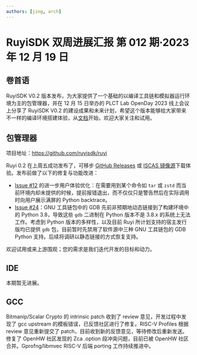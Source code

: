 ```yaml
---
authors: [jing, arch]
---
```


# RuyiSDK 双周进展汇报 第 012 期·2023 年 12 月 19 日

## 卷首语

RuyiSDK V0.2 版本发布，为大家提供了一个基础的以编译工具链和模拟器运行环境为主的包管理器，并在 12 月 15 日举办的 PLCT Lab OpenDay 2023 线上会议上分享了 RuyiSDK V0.2 的建设成果和未来计划，希望这个版本能够给大家带来不一样的编译环境搭建体验，从[文档](https://ruyisdk.github.io/docs/)开始，欢迎大家关注和试用。

## 包管理器

项目地址：https://github.com/ruyisdk/ruyi

Ruyi 0.2 在上周五成功发布了，可移步 [GitHub Releases] 或 [ISCAS 镜像源][iscas]下载体验。发布前做了以下的修复与功能改进：

[GitHub Releases]: https://github.com/ruyisdk/ruyi/releases/tag/0.2.0
[iscas]: https://mirror.iscas.ac.cn/ruyisdk/ruyi/releases/0.2.0/

- [Issue #12](https://github.com/ruyisdk/ruyi/issues/12) 的进一步用户体验优化：在需要用到某个命令如 `tar` 或 `zstd` 而当前环境内却未提供的时候，提前报错退出，而不仅仅只是警告然后在实际调用时向用户展示满屏的 Python backtrace。
- [Issue #24](https://github.com/ruyisdk/ruyi/issues/24)：GNU 工具链包中的 GDB 先前非预期地动态链接到了构建环境中的 Python 3.8，导致这些 `gdb` 二进制在 Python 版本不是 3.8.x 的系统上无法工作。考虑到 Python 版本的多样性，以及目前 Ruyi 所计划支持的宿主发行版均已提供 `gdb` 包，目前暂时先禁用了软件源中三种 GNU 工具链包的 GDB Python 支持。后续将调研以静态链接的方式恢复支持。

欢迎试用或来上游围观；您的需求是我们迭代开发的目标和动力。

## IDE

本期暂无进展。

## GCC

Bitmanip/Scalar Crypto 的 intrinsic patch 收到了 review 意见，开发过程中发现了 gcc upstream 的模板错误，已反馈社区进行了修复。RISC-V Profiles 根据 review 意见重新提交了 patch，目前收到新的反馈意见，等待修改后重新发送。修复了 OpenHW 社区发现的 Zca .option 段冲突问题，目前已被 OpenHW 社区合并。Gprofng/libmvec RISC-V 后端 porting 工作持续推进中。
